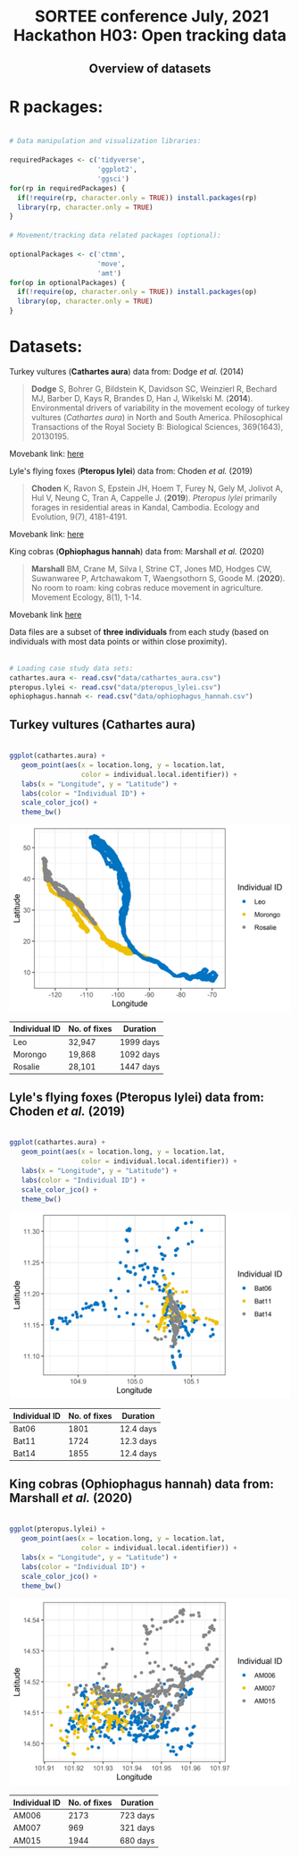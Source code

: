 <h1 align="center">
  &nbsp;SORTEE conference July, 2021<br> Hackathon H03: Open tracking data</h1>
<div align="center">

<h2 align="center">
Overview of datasets
</div>

# R packages:

```r

# Data manipulation and visualization libraries:

requiredPackages <- c('tidyverse',
                      'ggplot2',
                      'ggsci')
for(rp in requiredPackages) {
  if(!require(rp, character.only = TRUE)) install.packages(rp)
  library(rp, character.only = TRUE)
}

# Movement/tracking data related packages (optional):

optionalPackages <- c('ctmm',
                      'move',
                      'amt')
for(op in optionalPackages) {
  if(!require(op, character.only = TRUE)) install.packages(op)
  library(op, character.only = TRUE)
}

```

# Datasets:

Turkey vultures (**Cathartes aura**) data from: Dodge *et al.* (2014)
> **Dodge** S, Bohrer G, Bildstein K, Davidson SC, Weinzierl R, Bechard MJ, Barber D, Kays R, Brandes D, Han J, Wikelski M. (**2014**). Environmental drivers of variability in the movement ecology of turkey vultures (*Cathartes aura*) in North and South America. Philosophical Transactions of the Royal Society B: Biological Sciences, 369(1643), 20130195.
  
Movebank link: [here](https://www.datarepository.movebank.org/handle/10255/move.362)

Lyle's flying foxes (**Pteropus lylei**) data from: Choden *et al.* (2019) 
> **Choden** K, Ravon S, Epstein JH, Hoem T, Furey N, Gely M, Jolivot A, Hul V, Neung C, Tran A, Cappelle J.  (**2019**). *Pteropus lylei* primarily forages in residential areas in Kandal, Cambodia. Ecology and Evolution, 9(7), 4181-4191.

Movebank link: [here](https://www.datarepository.movebank.org/handle/10255/move.871)
  
King cobras (**Ophiophagus hannah**) data from: Marshall *et al.* (2020)
> **Marshall** BM, Crane M, Silva I, Strine CT, Jones MD, Hodges CW, Suwanwaree P, Artchawakom T, Waengsothorn S, Goode M. (**2020**). No room to roam: king cobras reduce movement in agriculture. Movement Ecology, 8(1), 1-14.

Movebank link [here](https://www.movebank.org/cms/webapp?gwt_fragment=page=studies,path=study1093796277)

Data files are a subset of **three individuals** from each study (based on individuals with most data points or within close proximity).

```r

# Loading case study data sets:
cathartes.aura <- read.csv("data/cathartes_aura.csv")
pteropus.lylei <- read.csv("data/pteropus_lylei.csv")
ophiophagus.hannah <- read.csv("data/ophiophagus_hannah.csv")

```

## Turkey vultures (**Cathartes aura**)
```r

ggplot(cathartes.aura) +
   geom_point(aes(x = location.long, y = location.lat, 
                  color = individual.local.identifier)) +
   labs(x = "Longitude", y = "Latitude") +
   labs(color = "Individual ID") +
   scale_color_jco() +
   theme_bw()

```
![Vulture locations](outputs/tv_points.png)

| Individual ID | No. of fixes | Duration  |
| --------------|------------- | --------- |
| Leo           | 32,947       | 1999 days |
| Morongo       | 19,868       | 1092 days |
| Rosalie       | 28,101       | 1447 days |


## Lyle's flying foxes (**Pteropus lylei**) data from: Choden *et al.* (2019) 
```r

ggplot(cathartes.aura) +
   geom_point(aes(x = location.long, y = location.lat, 
                  color = individual.local.identifier)) +
   labs(x = "Longitude", y = "Latitude") +
   labs(color = "Individual ID") +
   scale_color_jco() +
   theme_bw()

```
![Flying fox locations](outputs/ff_points.png)

| Individual ID | No. of fixes | Duration  |
| --------------|------------- | --------- |
| Bat06         | 1801         | 12.4 days |
| Bat11         | 1724         | 12.3 days |
| Bat14         | 1855         | 12.4 days |


## King cobras (**Ophiophagus hannah**) data from: Marshall *et al.* (2020)
```r

ggplot(pteropus.lylei) +
   geom_point(aes(x = location.long, y = location.lat, 
                  color = individual.local.identifier)) +
   labs(x = "Longitude", y = "Latitude") +
   labs(color = "Individual ID") +
   scale_color_jco() +
   theme_bw()

```
![King cobra locations](outputs/kc_points.png)

| Individual ID | No. of fixes | Duration  |
| --------------|------------- | --------- |
| AM006         | 2173         | 723 days  |
| AM007         |  969         | 321 days  |
| AM015         | 1944         | 680 days  |

 
